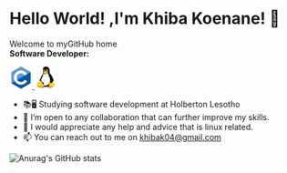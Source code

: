 # Hello World! ,I'm Khiba Koenane! 👋

Welcome to myGitHub home</br>
**Software Developer: <p align="left"> <a href="https://www.cprogramming.com/" target="_blank" rel="noreferrer"> <img src="https://raw.githubusercontent.com/devicons/devicon/master/icons/c/c-original.svg" alt="c" width="40" height="40"/> </a> <a href="https://www.linux.org/" target="_blank" rel="noreferrer">  <img src="https://raw.githubusercontent.com/devicons/devicon/master/icons/linux/linux-original.svg" alt="linux" width="40" height="40"/> </a> </p>**

- 📚🖥️ Studying software development at Holberton Lesotho 
- 👯 I’m open to any collaboration that can further improve my skills.
- 🤔 I would appreciate any help and advice that is linux related.
- 📫 You can reach out to me on khibak04@gmail.com
<!-- -  ⚡ Fun fact: I am deep into the self-help world. -->


![Anurag's GitHub stats](https://github-readme-stats.vercel.app/api?username=khiba-k&theme=darl&show_icons=true)


